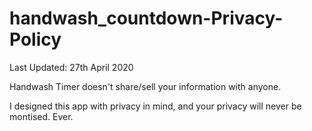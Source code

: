 # handwash_countdown-Privacy-Policy
Last Updated: 27th April 2020

Handwash Timer doesn't share/sell your information with anyone.

I designed this app with privacy in mind, and your privacy will never be montised. Ever. 

